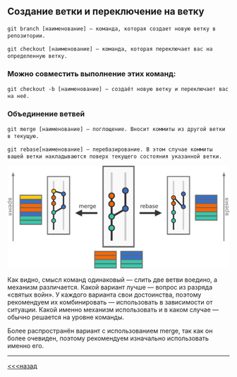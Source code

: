 ## Создание ветки и переключение на ветку

```
git branch [наименование] — команда, которая создает новую ветку в репозитории.
```
```
git checkout [наименование] — команда, которая переключает вас на определенную ветку.
```
### Можно совместить выполнение этих команд:
```
git checkout -b [наименование] — создаёт новую ветку и переключает вас на неё.
```
### Объединение ветвей
```
git merge [наименование] — поглощение. Вносит коммиты из другой ветки в текущую.
```
```
git rebase[наименование] — перебазирование. В этом случае коммиты вашей ветки накладываются поверх текущего состояния указанной ветки.
```

![](/PHP.5.9.2.png)

Как видно, смысл команд одинаковый — слить две ветви воедино, а механизм различается. Какой вариант лучше — вопрос из разряда «святых войн». У каждого варианта свои достоинства, поэтому рекомендуем их комбинировать — использовать в зависимости от ситуации. Какой именно механизм использовать и в каком случае — обычно решается на уровне команды.

Более распространён вариант с использованием merge, так как он более очевиден, поэтому рекомендуем изначально использовать именно его.

----
[<<<назад](./readme.md) 